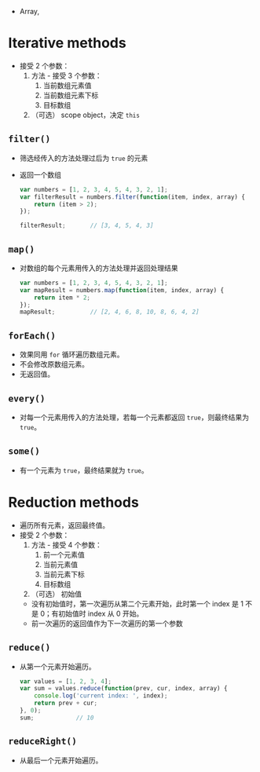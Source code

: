 - Array, 
# Iterative methods
- 接受 2 个参数：
    1. 方法 - 接受 3 个参数：
        1. 当前数组元素值
        2. 当前数组元素下标
        3. 目标数组
    2. （可选） scope object，决定 `this`
## `filter()`
- 筛选经传入的方法处理过后为 `true` 的元素
- 返回一个数组

    ```javascript
    var numbers = [1, 2, 3, 4, 5, 4, 3, 2, 1];        
    var filterResult = numbers.filter(function(item, index, array) {
        return (item > 2);
    });

    filterResult;       // [3, 4, 5, 4, 3]
    ```

## `map()`
- 对数组的每个元素用传入的方法处理并返回处理结果

    ```javascript
    var numbers = [1, 2, 3, 4, 5, 4, 3, 2, 1];        
    var mapResult = numbers.map(function(item, index, array) {
        return item * 2;
    });
    mapResult;          // [2, 4, 6, 8, 10, 8, 6, 4, 2]
    ```

## `forEach()`
- 效果同用 `for` 循环遍历数组元素。
- 不会修改原数组元素。
- 无返回值。
## `every()`
- 对每一个元素用传入的方法处理，若每一个元素都返回 `true`，则最终结果为 `true`。
## `some()`
- 有一个元素为 `true`，最终结果就为 `true`。
# Reduction methods
- 遍历所有元素，返回最终值。
- 接受 2 个参数：
    1. 方法 - 接受 4 个参数：
        1. 前一个元素值
        2. 当前元素值
        3. 当前元素下标
        4. 目标数组
    2. （可选） 初始值
    - 没有初始值时，第一次遍历从第二个元素开始，此时第一个 index 是 1 不是 0；有初始值时 index 从 0 开始。
    - 前一次遍历的返回值作为下一次遍历的第一个参数
## `reduce()`
- 从第一个元素开始遍历。

    ```javascript
    var values = [1, 2, 3, 4];
    var sum = values.reduce(function(prev, cur, index, array) {
        console.log('current index: ', index);
        return prev + cur;
    }, 0);
    sum;            // 10
    ```

## `reduceRight()`
- 从最后一个元素开始遍历。